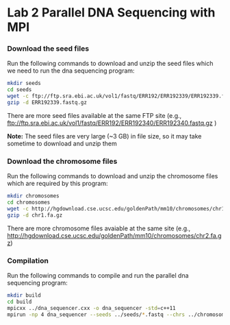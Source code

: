 # Lab 2 Parallel DNA Sequencing with MPI

### Download the seed files

Run the following commands to download and unzip the seed files which we need to run the dna sequencing program:

```bash
mkdir seeds
cd seeds
wget -c ftp://ftp.sra.ebi.ac.uk/vol1/fastq/ERR192/ERR192339/ERR192339.fastq.gz
gzip -d ERR192339.fastq.gz
```

There are more seed files available at the same FTP site (e.g., ftp://ftp.sra.ebi.ac.uk/vol1/fastq/ERR192/ERR192340/ERR192340.fastq.gz
)

**Note:** The seed files are very large (~3 GB) in file size, so it may take sometime to download and unzip them


### Download the chromosome files

Run the following commands to download and unzip the chromosome files which are required by this program:

```bash
mkdir chromosomes
cd chromosomes
wget -c http://hgdownload.cse.ucsc.edu/goldenPath/mm10/chromosomes/chr1.fa.gz
gzip -d chr1.fa.gz
```

There are more chromosome files avaiable at the same site (e.g., http://hgdownload.cse.ucsc.edu/goldenPath/mm10/chromosomes/chr2.fa.gz)


### Compilation

Run the following commands to compile and run the parallel dna sequencing program:

```bash
mkdir build
cd build
mpicxx ../dna_sequencer.cxx -o dna_sequencer -std=c++11
mpirun -np 4 dna_sequencer --seeds ../seeds/*.fastq --chrs ../chromosomes/*.fa --output out.txt
```

